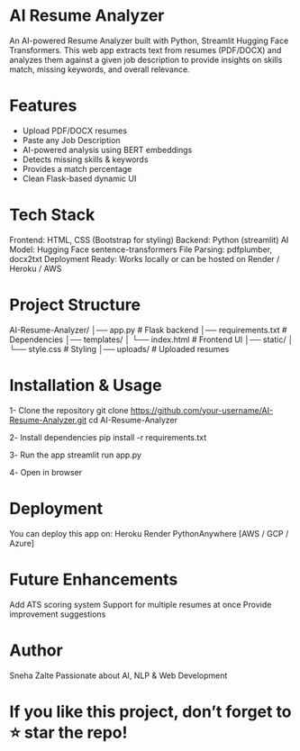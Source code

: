 # AI Resume Analyzer

An AI-powered Resume Analyzer built with Python, Streamlit Hugging Face Transformers.
This web app extracts text from resumes (PDF/DOCX) and analyzes them against a given job description to provide insights on skills match, missing keywords, and overall relevance.

# Features

- Upload PDF/DOCX resumes
- Paste any Job Description
- AI-powered analysis using BERT embeddings
- Detects missing skills & keywords
- Provides a match percentage
- Clean Flask-based dynamic UI

# Tech Stack

Frontend: HTML, CSS (Bootstrap for styling)
Backend: Python (streamlit)
AI Model: Hugging Face sentence-transformers
File Parsing: pdfplumber, docx2txt
Deployment Ready: Works locally or can be hosted on Render / Heroku / AWS

# Project Structure
AI-Resume-Analyzer/
│── app.py              # Flask backend
│── requirements.txt    # Dependencies
│── templates/
│    └── index.html     # Frontend UI
│── static/
│    └── style.css      # Styling
│── uploads/            # Uploaded resumes

# Installation & Usage

1- Clone the repository
git clone https://github.com/your-username/AI-Resume-Analyzer.git
cd AI-Resume-Analyzer

2️- Install dependencies
pip install -r requirements.txt

3️- Run the app
streamlit run app.py

4️- Open in browser

# Deployment
You can deploy this app on:
Heroku
Render
PythonAnywhere
[AWS / GCP / Azure]

# Future Enhancements
Add ATS scoring system
Support for multiple resumes at once
Provide improvement suggestions

# Author
Sneha Zalte
Passionate about AI, NLP & Web Development

# If you like this project, don’t forget to ⭐ star the repo!
